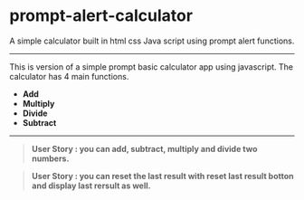 # prompt-alert-calculator

 A simple calculator built in html css Java script using prompt alert functions.


------
 This is version of a simple prompt basic calculator app using  javascript. The calculator has 4 main functions.


* **Add**
* **Multiply**
* **Divide**
* **Subtract**

___

 > **User Story : you can add, subtract, multiply and divide two numbers.** 

  > **User Story : you can reset the last result  with reset last result botton and display last rersult as well.**
 